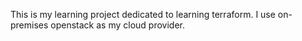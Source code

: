 This is my learning project dedicated to learning terraform. I use on-premises openstack as my cloud provider.